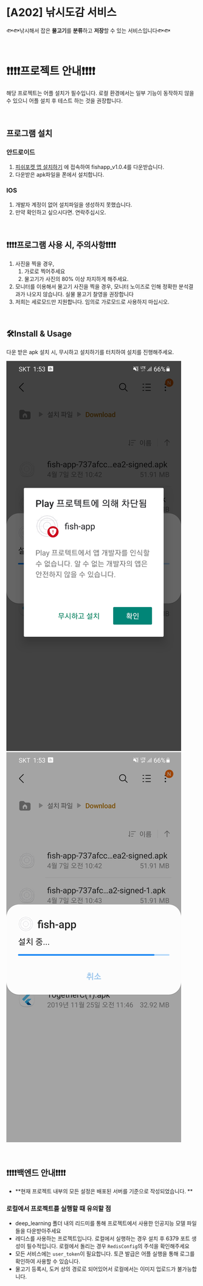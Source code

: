 # [A202] 낚시도감 서비스

🐟🐟낚시해서 잡은 **물고기**를 **분류**하고 **저장**할 수 있는 서비스입니다🐟🐟

<br>

# ❗❗❗❗프로젝트 안내❗❗❗❗

해당 프로젝트는 어플 설치가 필수입니다. 로컬 환경에서는 일부 기능이 동작하지 않을 수 있으니 어플 설치 후 테스트 하는 것을 권장합니다.

<br>

## 프로그램 설치

### 안드로이드 

1. [피쉬포켓 앱 설치하기](https://drive.google.com/file/d/19zxCEvGPvqWgXtQ87xpkJ7eMqtfTkTM1/view?usp=sharing) 에 접속하여 fishapp_v1.0.4를 다운받습니다.
2. 다운받은 apk파일을 폰에서 설치합니다. 

### IOS

1. 개발자 계정이 없어 설치파일을 생성하지 못했습니다.  
2. 만약 확인하고 싶으시다면. 연락주십시오.

<br>

## ❗❗❗❗프로그램 사용 시, 주의사항❗❗❗❗

1. 사진을 찍을 경우,
   1.  가로로 찍어주세요
   2.  물고기가 사진의 80% 이상 차지하게 해주세요.
2. 모니터를 이용해서 물고기 사진을 찍을 경우, 모니터 노이즈로 인해 정확한 분석결과가 나오지 않습니다. 실물 물고기 찰영을 권장합니다
3. 저희는 세로모드만 지원합니다. 임의로 가로모드로 사용하지 마십시오. 

<br>

## 🛠️Install & Usage

다운 받은 apk 설치 시, 무시하고 설치하기를 터치하여 설치를 진행해주세요.

![KakaoTalk_20210408_142516225_01](img/KakaoTalk_20210408_142516225_01.jpg)
![KakaoTalk_20210408_142516225_02](img/KakaoTalk_20210408_142516225_02.jpg)

<br>

## ❗❗❗❗백엔드 안내❗❗❗❗

- **현재 프로젝트 내부의 모든 설정은 배포된 서버를 기준으로 작성되었습니다. **

### 로컬에서 프로젝트를 실행할 때 유의할 점

- deep_learning 폴더 내의 리드미를 통해 프로젝트에서 사용한 인공지능 모델 파일들을 다운받아주세요
- 레디스를 사용하는 프로젝트입니다. 로컬에서 실행하는 경우 설치 후 6379 포트 생성이 필수적입니다. 로컬에서 돌리는 경우 `RedisConfig`의 주석을 확인해주세요
- 모든 서비스에는 `user_token`이 필요합니다. 토큰 발급은 어플 실행을 통해 로그를 확인하여 사용할 수 있습니다. 
- 물고기 등록시,  도커 상의 경로로 되어있어서 로컬에서는 이미지 업로드가 불가능합니다.